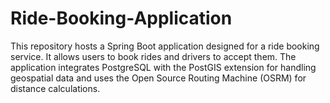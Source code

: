 # Ride-Booking-Application
This repository hosts a Spring Boot application designed for a ride booking service. It allows users to book rides and drivers to accept them. The application integrates PostgreSQL with the PostGIS extension for handling geospatial data and uses the Open Source Routing Machine (OSRM) for distance calculations.
